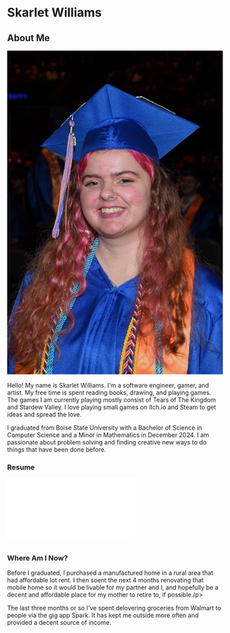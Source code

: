 <html>
  
  <head>
    <link rel="stylesheet" href="style.css">
  </head>
  <body>
    
# Skarlet Williams
    
## About Me
<img src="images/prof_grad_photo.jpg" alt="Photo of Skarlet at Graduation">
<p> Hello! My name is Skarlet Williams. I'm a software engineer, gamer, and artist.
My free time is spent reading books, drawing, and playing games. The games I am currently playing mostly consist of Tears of The Kingdom and Stardew Valley. I love playing small games on itch.io and Steam to get ideas and spread the love. </p>

<p>I graduated from Boise State University with a Bachelor of Science in Computer Science 
and a Minor in Mathematics in December 2024. I am passionate about problem solving and
finding creative new ways to do things that have been done before. </p>

### Resume 
<embed src="resume\Skarlet_Williams_Bachelor_Resume.pdf" type="application/pdf">

### Where Am I Now?
<p>Before I graduated, I purchased a manufactured home in a rural area that had
affordable lot rent. I then soent the next 4 months renovating that mobile home so it would be livable for my partner and I, and hopefully be a decent and affordable place for my mother to retire to, if possible./p>

<p> The last three months or so I've spent delovering groceries from Walmart to people via the gig app Spark. It has kept me outside more often and provided a decent source of income.</p>
<!--
# Art and Design Portfolio

## One Shots

## Characters

### Azura
<p> In the game <b>Butterfly Forest</b>: you play as Azura, a little girl lost in the woods. <b>Butterfly Forest</b> is a short puzzle game I designed for a friend of mine. </p>

<img src="images/bf_front.png" alt="Front view of Azura">
<img src="images/bf_left.png" alt="Left view of Azura">
<img src="images/bf_back.png" alt="Back view of Azura">
<img src="images/bf_right.png" alt="Right view of Azura">

### Hannah
<p> Hannah plays the role of the manic pixie dream girl in a dating sim demo <b>On Track Dating</b> I made a few years ago.</p>

#### Original Design

#### Redesign

## Backgrounds

## Blender Models
</body>
-->

</html>
